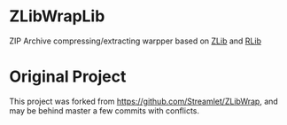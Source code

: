# ZLibWrapLib
ZIP Archive compressing/extracting warpper based on [ZLib](http://www.zlib.net/) and [RLib](https://github.com/Streamlet/ZLibWrap)

# Original Project
This project was forked from https://github.com/Streamlet/ZLibWrap, and may be behind master a few commits with conflicts.